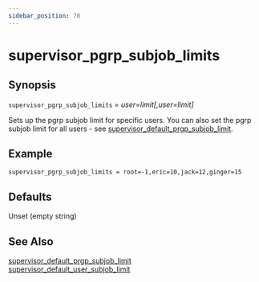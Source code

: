 ```yaml
---
sidebar_position: 70
---
```


# supervisor_pgrp_subjob_limits

## Synopsis

`supervisor_pgrp_subjob_limits` =  _user=limit[,user=limit]_

Sets up the pgrp subjob limit for specific users. You can also set the pgrp
subjob limit for all users - see
[supervisor_default_prgp_subjob_limit](./supervisor_default_pgrp_subjob_limit).

## Example
```
supervisor_pgrp_subjob_limits = root=-1,eric=10,jack=12,ginger=15
```

## Defaults

Unset (empty string)

## See Also

[supervisor_default_prgp_subjob_limit](./supervisor_default_pgrp_subjob_limit)  
[supervisor_default_user_subjob_limit](./supervisor_default_user_subjob_limit)

